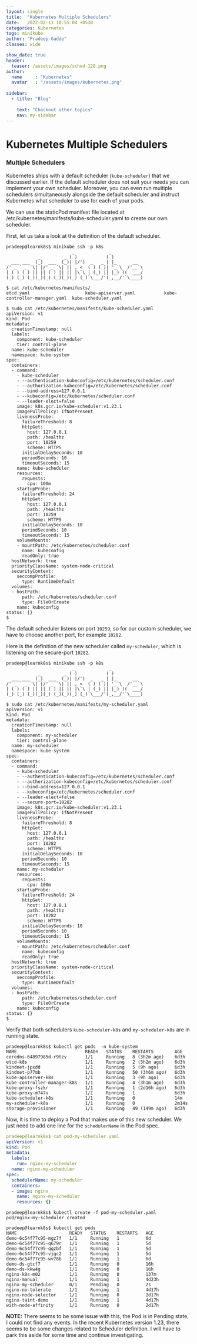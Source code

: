 ```yaml
---
layout: single
title:  "Kubernetes Multiple Schedulers"
date:   2022-02-11 10:55:04 +0530
categories: Kubernetes
tags: minikube
author: "Pradeep Gadde"
classes: wide

show_date: true
header:
  teaser: /assets/images/sched-128.png
author:
  name     : "Kubernetes"
  avatar   : "/assets/images/kubernetes.png"
  
sidebar:
  - title: "Blog"
   
    text: "Checkout other topics"
    nav: my-sidebar
---
```

# Kubernetes Multiple Schedulers


### Multiple Schedulers

Kubernetes ships with a default scheduler (`kube-scheduler`) that we discussed earlier. If the default scheduler does not suit your needs you can implement your own scheduler. Moreover, you can even run multiple schedulers simultaneously alongside the default scheduler and instruct Kubernetes what scheduler to use for each of your pods.

We can use the staticPod manifest file located at /etc/kubernetes/manifests/kube-scheduler.yaml to create our own scheduler.

First, let us take a look at the definition of the default scheduler.

```shell
pradeep@learnk8s$ minikube ssh -p k8s
                         _             _
            _         _ ( )           ( )
  ___ ___  (_)  ___  (_)| |/')  _   _ | |_      __
/' _ ` _ `\| |/' _ `\| || , <  ( ) ( )| '_`\  /'__`\
| ( ) ( ) || || ( ) || || |\`\ | (_) || |_) )(  ___/
(_) (_) (_)(_)(_) (_)(_)(_) (_)`\___/'(_,__/'`\____)

$ cat /etc/kubernetes/manifests/
etcd.yaml                     kube-apiserver.yaml           kube-controller-manager.yaml  kube-scheduler.yaml

$ sudo cat /etc/kubernetes/manifests/kube-scheduler.yaml
apiVersion: v1
kind: Pod
metadata:
  creationTimestamp: null
  labels:
    component: kube-scheduler
    tier: control-plane
  name: kube-scheduler
  namespace: kube-system
spec:
  containers:
  - command:
    - kube-scheduler
    - --authentication-kubeconfig=/etc/kubernetes/scheduler.conf
    - --authorization-kubeconfig=/etc/kubernetes/scheduler.conf
    - --bind-address=127.0.0.1
    - --kubeconfig=/etc/kubernetes/scheduler.conf
    - --leader-elect=false
    image: k8s.gcr.io/kube-scheduler:v1.23.1
    imagePullPolicy: IfNotPresent
    livenessProbe:
      failureThreshold: 8
      httpGet:
        host: 127.0.0.1
        path: /healthz
        port: 10259
        scheme: HTTPS
      initialDelaySeconds: 10
      periodSeconds: 10
      timeoutSeconds: 15
    name: kube-scheduler
    resources:
      requests:
        cpu: 100m
    startupProbe:
      failureThreshold: 24
      httpGet:
        host: 127.0.0.1
        path: /healthz
        port: 10259
        scheme: HTTPS
      initialDelaySeconds: 10
      periodSeconds: 10
      timeoutSeconds: 15
    volumeMounts:
    - mountPath: /etc/kubernetes/scheduler.conf
      name: kubeconfig
      readOnly: true
  hostNetwork: true
  priorityClassName: system-node-critical
  securityContext:
    seccompProfile:
      type: RuntimeDefault
  volumes:
  - hostPath:
      path: /etc/kubernetes/scheduler.conf
      type: FileOrCreate
    name: kubeconfig
status: {}
$
```

The default scheduler listens on port `10259`, so for our custom scheduler, we have to choose another port, for example `10282`.

Here is the definition of the new scheduler called 	`my-scheduler`, which is listening on the secure-port `10282`.

```shell
pradeep@learnk8s$ minikube ssh -p k8s
                         _             _
            _         _ ( )           ( )
  ___ ___  (_)  ___  (_)| |/')  _   _ | |_      __
/' _ ` _ `\| |/' _ `\| || , <  ( ) ( )| '_`\  /'__`\
| ( ) ( ) || || ( ) || || |\`\ | (_) || |_) )(  ___/
(_) (_) (_)(_)(_) (_)(_)(_) (_)`\___/'(_,__/'`\____)

$ sudo cat /etc/kubernetes/manifests/my-scheduler.yaml
apiVersion: v1
kind: Pod
metadata:
  creationTimestamp: null
  labels:
    component: my-scheduler
    tier: control-plane
  name: my-scheduler
  namespace: kube-system
spec:
  containers:
  - command:
    - kube-scheduler
    - --authentication-kubeconfig=/etc/kubernetes/scheduler.conf
    - --authorization-kubeconfig=/etc/kubernetes/scheduler.conf
    - --bind-address=127.0.0.1
    - --kubeconfig=/etc/kubernetes/scheduler.conf
    - --leader-elect=false
    - --secure-port=10282
    image: k8s.gcr.io/kube-scheduler:v1.23.1
    imagePullPolicy: IfNotPresent
    livenessProbe:
      failureThreshold: 8
      httpGet:
        host: 127.0.0.1
        path: /healthz
        port: 10282
        scheme: HTTPS
      initialDelaySeconds: 10
      periodSeconds: 10
      timeoutSeconds: 15
    name: my-scheduler
    resources:
      requests:
        cpu: 100m
    startupProbe:
      failureThreshold: 24
      httpGet:
        host: 127.0.0.1
        path: /healthz
        port: 10282
        scheme: HTTPS
      initialDelaySeconds: 10
      periodSeconds: 10
      timeoutSeconds: 15
    volumeMounts:
    - mountPath: /etc/kubernetes/scheduler.conf
      name: kubeconfig
      readOnly: true
  hostNetwork: true
  priorityClassName: system-node-critical
  securityContext:
    seccompProfile:
      type: RuntimeDefault
  volumes:
  - hostPath:
      path: /etc/kubernetes/scheduler.conf
      type: FileOrCreate
    name: kubeconfig
status: {}
$
```
Verify that both schedulers `kube-scheduler-k8s` and `my-scheduler-k8s` are in running state.
```shell
pradeep@learnk8s$ kubectl get pods  -n kube-system
NAME                          READY   STATUS    RESTARTS        AGE
coredns-64897985d-r9tzv       1/1     Running   8 (3h2m ago)    6d3h
etcd-k8s                      1/1     Running   2 (3h2m ago)    6d3h
kindnet-jpxdd                 1/1     Running   5 (9h ago)      6d3h
kindnet-p77mb                 1/1     Running   50 (3h6m ago)   6d3h
kube-apiserver-k8s            1/1     Running   3 (9h ago)      6d3h
kube-controller-manager-k8s   1/1     Running   4 (3h1m ago)    6d3h
kube-proxy-fszkr              1/1     Running   1 (2d16h ago)   6d3h
kube-proxy-m747v              1/1     Running   1               6d3h
kube-scheduler-k8s            1/1     Running   0               14m
my-scheduler-k8s              1/1     Running   0               2m14s
storage-provisioner           1/1     Running   49 (149m ago)   6d3h
```

Now, it is time to deploy a Pod that makes use of this new scheduler.
We just need to add one line for the `schedulerName` in the Pod spec.


```yaml
pradeep@learnk8s$ cat pod-my-scheduler.yaml
apiVersion: v1
kind: Pod
metadata:
  labels:
    run: nginx-my-scheduler
  name: nginx-my-scheduler
spec:
  schedulerName: my-scheduler
  containers:
  - image: nginx
    name: nginx-my-scheduler
    resources: {}
```
```shell
pradeep@learnk8s$ kubectl create -f pod-my-scheduler.yaml
pod/nginx-my-scheduler created
```

```shell
pradeep@learnk8s$ kubectl get pods
NAME                    READY   STATUS    RESTARTS   AGE
demo-6c54f77c95-mgz7f   1/1     Running   1          6d
demo-6c54f77c95-q679r   1/1     Running   1          5d
demo-6c54f77c95-qqzbf   1/1     Running   1          5d
demo-6c54f77c95-vjgc2   1/1     Running   1          5d
demo-6c54f77c95-wv78b   1/1     Running   1          6d
demo-ds-gtcf7           1/1     Running   0          16h
demo-ds-kkw4g           1/1     Running   0          16h
nginx-k8s-m02           1/1     Running   0          137m
nginx-manual            1/1     Running   1          4d23h
nginx-my-scheduler      0/1     Pending   0          2s
nginx-no-tolerate       1/1     Running   1          4d17h
nginx-node-selector     1/1     Running   0          2d17h
nginx-taint-demo        1/1     Running   1          4d17h
with-node-affinity      1/1     Running   0          2d17h
```

**NOTE:** There seems to be some issue with this, the Pod is in Pending state, I could not find any events. In the recent Kubernetes version 1.23, there seems to be some changes related to Scheduler definition. I will have to park this aside for some time and continue investigating.

